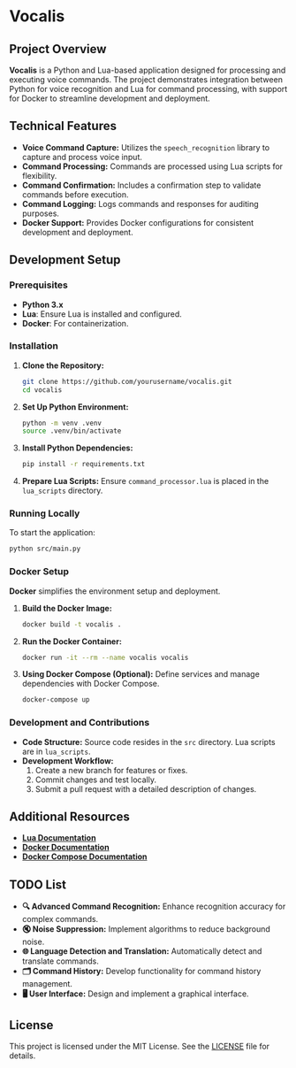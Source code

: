 
# **Vocalis**

## **Project Overview**

**Vocalis** is a Python and Lua-based application designed for processing and executing voice commands. The project demonstrates integration between Python for voice recognition and Lua for command processing, with support for Docker to streamline development and deployment.

## **Technical Features**

- **Voice Command Capture:** Utilizes the `speech_recognition` library to capture and process voice input.
- **Command Processing:** Commands are processed using Lua scripts for flexibility.
- **Command Confirmation:** Includes a confirmation step to validate commands before execution.
- **Command Logging:** Logs commands and responses for auditing purposes.
- **Docker Support:** Provides Docker configurations for consistent development and deployment.

## **Development Setup**

### **Prerequisites**

- **Python 3.x**
- **Lua**: Ensure Lua is installed and configured.
- **Docker**: For containerization.

### **Installation**

1. **Clone the Repository:**
   ```bash
   git clone https://github.com/yourusername/vocalis.git
   cd vocalis
   ```

2. **Set Up Python Environment:**
   ```bash
   python -m venv .venv
   source .venv/bin/activate
   ```

3. **Install Python Dependencies:**
   ```bash
   pip install -r requirements.txt
   ```

4. **Prepare Lua Scripts:**
   Ensure `command_processor.lua` is placed in the `lua_scripts` directory.

### **Running Locally**

To start the application:

```bash
python src/main.py
```

### **Docker Setup**

**Docker** simplifies the environment setup and deployment.

1. **Build the Docker Image:**
   ```bash
   docker build -t vocalis .
   ```

2. **Run the Docker Container:**
   ```bash
   docker run -it --rm --name vocalis vocalis
   ```

3. **Using Docker Compose (Optional):**
   Define services and manage dependencies with Docker Compose.

   ```bash
   docker-compose up
   ```

### **Development and Contributions**

- **Code Structure:** Source code resides in the `src` directory. Lua scripts are in `lua_scripts`.
- **Development Workflow:**
  1. Create a new branch for features or fixes.
  2. Commit changes and test locally.
  3. Submit a pull request with a detailed description of changes.


## **Additional Resources**

- **[Lua Documentation](https://www.lua.org/manual/5.1/)**
- **[Docker Documentation](https://docs.docker.com/)**
- **[Docker Compose Documentation](https://docs.docker.com/compose/)**
  
## **TODO List**

- **🔍 Advanced Command Recognition:** Enhance recognition accuracy for complex commands.
- **🔇 Noise Suppression:** Implement algorithms to reduce background noise.
- **🌐 Language Detection and Translation:** Automatically detect and translate commands.
- **🗂️ Command History:** Develop functionality for command history management.
- **🖥️ User Interface:** Design and implement a graphical interface.

## **License**

This project is licensed under the MIT License. See the [LICENSE](LICENSE) file for details.
